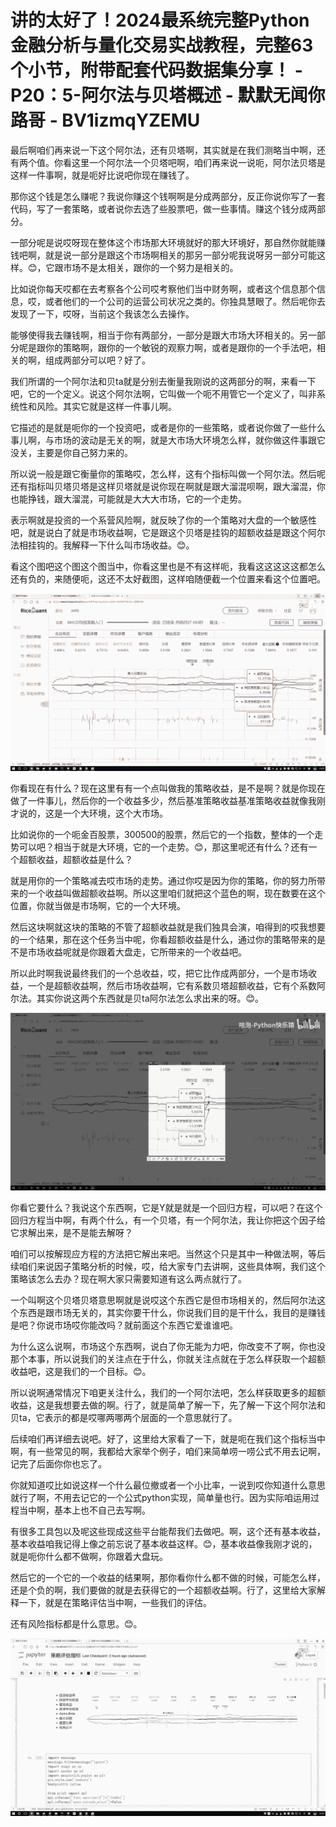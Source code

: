# 讲的太好了！2024最系统完整Python金融分析与量化交易实战教程，完整63个小节，附带配套代码数据集分享！ - P20：5-阿尔法与贝塔概述 - 默默无闻你路哥 - BV1izmqYZEMU

最后啊咱们再来说一下这个阿尔法，还有贝塔啊，其实就是在我们测略当中啊，还有两个值。你看这里一个阿尔法一个贝塔吧啊，咱们再来说一说呃，阿尔法贝塔是这样一件事啊，就是呃好比说吧你现在赚钱了。

那你这个钱是怎么赚呢？我说你赚这个钱啊啊是分成两部分，反正你说你写了一套代码，写了一套策略，或者说你去选了些股票吧，做一些事情。赚这个钱分成两部分。

一部分呢是说哎呀现在整体这个市场那大环境就好的那大环境好，那自然你就能赚钱吧啊，就是说一部分是跟这个市场啊相关的那另一部分呢我说呀另一部分可能这样。😊，它跟市场不是太相关，跟你的一个努力是相关的。

比如说你每天哎都在去考察各个公司哎考察他们当中财务啊，或者这个信息那个信息，哎，或者他们的一个公司的运营公司状况之类的。你独具慧眼了。然后呢你去发现了一下，哎呀，当前这个我该怎么去操作。

能够使得我去赚钱啊，相当于你有两部分，一部分是跟大市场大环相关的。另一部分呢是跟你的策略啊，跟你的一个敏锐的观察力啊，或者是跟你的一个手法吧，相关的啊，组成两部分可以吧？好了。

我们所谓的一个阿尔法和贝ta就是分别去衡量我刚说的这两部分的啊，来看一下吧，它的一个定义。说这个阿尔法啊，它叫做一个呃不用管它一个定义了，叫非系统性和风险。其实它就是这样一件事儿啊。

它描述的是就是呃你的一个投资吧，或者是你的一些策略，或者说你做了一些什么事儿啊，与市场的波动是无关的啊，就是大市场大环境怎么样，就你做这件事跟它没关，主要是你自己努力来的。

所以说一般是跟它衡量你的策略哎，怎么样，这有个指标叫做一个阿尔法。然后呢还有指标叫贝塔贝塔是这样贝塔就是说你现在啊就是跟大溜混呗啊，跟大溜混，你也能挣钱，跟大溜混，可能就是大大大市场，它的一个走势。

表示啊就是投资的一个系营风险啊，就反映了你的一个策略对大盘的一个敏感性吧，就是说白了就是市场收益啊，它是跟这个贝塔是挂钩的超额收益是跟这个阿尔法相挂钩的。我解释一下什么叫市场收益。😊。

看这个图吧这个图这个图当中，你看这里也是不有这样呃，我看这这这这这都怎么还有负的，来随便呃，这还不太好截图，这样咱随便截一个位置来看这个位置吧。



![](img/1a7823e877db1aa69b959a786983f407_1.png)

你看现在有什么？现在这里有有一个点叫做我的策略收益，是不是啊？就是你现在做了一件事儿，然后你的一个收益多少，然后基准策略收益基准策略收益就像我刚才说的，这是一个大环境，这个大市场。

比如说你的一个呃金百股票，300500的股票，然后它的一个指数，整体的一个走势可以吧？相当于就是大环境，它的一个走势。😊，那这里呢还有什么？还有一个超额收益，超额收益是什么？

就是用你的一个策略减去哎市场的走势。通过你哎是因为你的策略，你的努力所带来的一个收益叫做超额收益啊。所以这里咱们就把这个蓝色的啊，现在数要在这个位置，你就当做是市场啊，它的一个大环境。

然后这块啊就这块的策略的不管了超额收益就是我们独具会演，咱得到的哎我想要的一个结果，那在这个任务当中呢，你看超额收益是什么，通过你的策略带来的是不是市场收益呢就是你跟着大盘走，它所带来的一个收益吧。

所以此时啊我说最终我们的一个总收益，哎，把它比作成两部分，一个是市场收益，一个是超额收益啊，然后市场收益啊，它有系数贝塔超额收益，它有个系数阿尔法。其实你说这两个东西就是贝ta阿尔法怎么求出来的呀。😊。



![](img/1a7823e877db1aa69b959a786983f407_3.png)

你看它要什么？我说这个东西啊，它是Y就是就是一个回归方程，可以吧？在这个回归方程当中啊，有两个什么，有一个贝塔，有一个阿尔法，我让你把这个因子给它求解出来，是不是能去解呀？

咱们可以按解现应方程的方法把它解出来吧。当然这个只是其中一种做法啊，等后续咱们来说因子策略分析的时候，哎，给大家专门去讲啊，这些具体啊，我们这个策略该怎么去办？现在啊大家只需要知道有这么两点就行了。

一个叫啊这个贝塔贝塔意思啊就是说哎这个东西它是但市场相关的，然后阿尔法这个东西是跟市场无关的，其实你要干什么，你说我们目的是干什么，我目的是赚钱是吧？你说市场哎你能改吗？就前面这个东西它爱谁谁吧。

为什么这么说啊，市场这个东西啊，说白了你无能为力吧，你改变不了啊，你也没那个本事，所以说我们的关注点在于什么，你就关注点就在于怎么样获取一个超额收益吧，这是我们的一个目标。😊。

所以说啊通常情况下咱更关注什么，我们的一个阿尔法吧，怎么样获取更多的超额收益，这是我想要去做的啊。行了，就是简单了解一下，先了解一下这个阿尔法和贝ta，它表示的都是哎哪两哪两个层面的一个意思就行了。

后续咱们再详细去说吧。好了，这里给大家看了一下，就是呃在我们这个指标当中啊，有一些常见的啊，我都给大家举个例子，咱们来简单唠一唠公式不用去记啊，记完了后面你你也忘了。

你就知道哎比如说这样一个什么最位撤或者一个小比率，一说到哎你知道什么意思就行了啊，不用去记它的一个公式python实现，简单量也行。因为实际咱运用过程当中啊，基本上也不自己去写啊。

有很多工具包以及呢这些现成这些平台能帮我们去做吧。啊，这个还有基本收益，基本收益咱我记得上像之前忘说了基本收益这样。😊，基本收益像我刚才说的，就是呃你什么都不做啊，你跟着大盘玩。

然后它的一个它的一个收益的结果啊，那你看你什么都不做的时候，可能怎么样，还是个负的啊，我们要做的就是去获得它的一个超额收益啊。行了，这里给大家解释一下，就是在策略评估当中啊，一些我们的评估。

还有风险指标都是什么意思。😊。

![](img/1a7823e877db1aa69b959a786983f407_5.png)